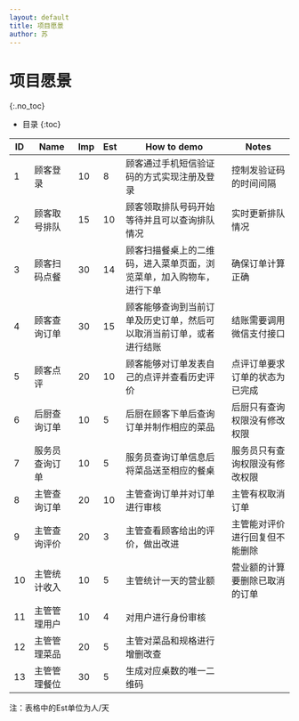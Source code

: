 ```yaml
---
layout: default
title: 项目愿景
author: 苏
---
```


# 项目愿景
{:.no_toc}

* 目录
{:toc}

| ID | Name  | Imp | Est | How to demo | Notes |
| -- | ------- | ------ | ------ | ------ | ------ |
| 1  | 顾客登录 | 10 | 8 | 顾客通过手机短信验证码的方式实现注册及登录| 控制发验证码的时间间隔 |
| 2  | 顾客取号排队 | 15 | 10 | 顾客领取排队号码开始等待并且可以查询排队情况| 实时更新排队情况 |
| 3  | 顾客扫码点餐 | 30 | 14 | 顾客扫描餐桌上的二维码，进入菜单页面，浏览菜单，加入购物车，进行下单| 确保订单计算正确 |
| 4  | 顾客查询订单 | 30 | 15 | 顾客能够查询到当前订单及历史订单，然后可以取消当前订单，或者进行结账| 结账需要调用微信支付接口 |
| 5  | 顾客点评 | 20 | 10 | 顾客能够对订单发表自己的点评并查看历史评价| 点评订单要求订单的状态为已完成 |
| 6  | 后厨查询订单 | 10 | 5 | 后厨在顾客下单后查询订单并制作相应的菜品| 后厨只有查询权限没有修改权限 |
| 7  | 服务员查询订单 | 10 | 5 | 服务员查询订单信息后将菜品送至相应的餐桌| 服务员只有查询权限没有修改权限 |
| 8  | 主管查询订单 | 20 | 10 | 主管查询订单并对订单进行审核| 主管有权取消订单 |
| 9  | 主管查询评价 | 20 | 3 | 主管查看顾客给出的评价，做出改进| 主管能对评价进行回复但不能删除 |
| 10  | 主管统计收入 | 10 | 5 | 主管统计一天的营业额| 营业额的计算要删除已取消的订单 |
| 11  | 主管管理用户 | 10 | 4 | 对用户进行身份审核|  |
| 12  | 主管管理菜品 | 20 | 5 | 主管对菜品和规格进行增删改查|  |
| 13  | 主管管理餐位 | 30 | 5 | 生成对应桌数的唯一二维码|  |




注：表格中的Est单位为人/天
